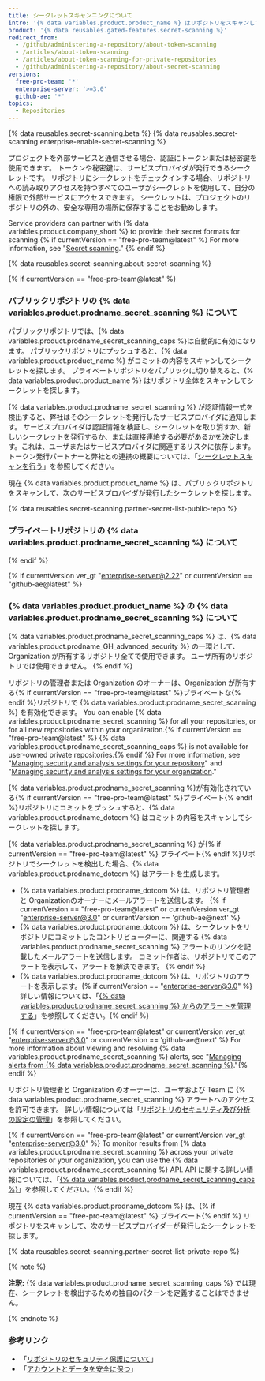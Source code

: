 ```yaml
---
title: シークレットスキャンニングについて
intro: '{% data variables.product.product_name %} はリポジトリをスキャンして既知のシークレットのタイプを探し、誤ってコミットされたシークレットの不正使用を防止します。'
product: '{% data reusables.gated-features.secret-scanning %}'
redirect_from:
  - /github/administering-a-repository/about-token-scanning
  - /articles/about-token-scanning
  - /articles/about-token-scanning-for-private-repositories
  - /github/administering-a-repository/about-secret-scanning
versions:
  free-pro-team: '*'
  enterprise-server: '>=3.0'
  github-ae: '*'
topics:
  - Repositories
---
```


{% data reusables.secret-scanning.beta %}
{% data reusables.secret-scanning.enterprise-enable-secret-scanning %}

プロジェクトを外部サービスと通信させる場合、認証にトークンまたは秘密鍵を使用できます。 トークンや秘密鍵は、サービスプロバイダが発行できるシークレットです。 リポジトリにシークレットをチェックインする場合、リポジトリへの読み取りアクセスを持つすべてのユーザがシークレットを使用して、自分の権限で外部サービスにアクセスできます。 シークレットは、プロジェクトのリポジトリの外の、安全な専用の場所に保存することをお勧めします。

Service providers can partner with {% data variables.product.company_short %} to provide their secret formats for scanning.{% if currentVersion == "free-pro-team@latest" %} For more information, see "[Secret scanning](/developers/overview/secret-scanning)."
{% endif %}

{% data reusables.secret-scanning.about-secret-scanning %}

{% if currentVersion == "free-pro-team@latest" %}
### パブリックリポジトリの {% data variables.product.prodname_secret_scanning %} について

パブリックリポジトリでは、{% data variables.product.prodname_secret_scanning_caps %}は自動的に有効になります。 パブリックリポジトリにプッシュすると、{% data variables.product.product_name %} がコミットの内容をスキャンしてシークレットを探します。 プライベートリポジトリをパブリックに切り替えると、{% data variables.product.product_name %} はリポジトリ全体をスキャンしてシークレットを探します。

{% data variables.product.prodname_secret_scanning %} が認証情報一式を検出すると、弊社はそのシークレットを発行したサービスプロバイダに通知します。 サービスプロバイダは認証情報を検証し、シークレットを取り消すか、新しいシークレットを発行するか、または直接連絡する必要があるかを決定します。これは、ユーザまたはサービスプロバイダに関連するリスクに依存します。 トークン発行パートナーと弊社との連携の概要については、「[シークレットスキャンを行う](/developers/overview/secret-scanning)」を参照してください。

現在 {% data variables.product.product_name %} は、パブリックリポジトリをスキャンして、次のサービスプロバイダが発行したシークレットを探します。

{% data reusables.secret-scanning.partner-secret-list-public-repo %}

### プライベートリポジトリの {% data variables.product.prodname_secret_scanning %} について
{% endif %}

{% if currentVersion ver_gt "enterprise-server@2.22" or currentVersion == "github-ae@latest" %}
### {% data variables.product.product_name %} の {% data variables.product.prodname_secret_scanning %} について

{% data variables.product.prodname_secret_scanning_caps %} は、{% data variables.product.prodname_GH_advanced_security %} の一環として、Organization が所有するリポジトリ全てで使用できます。 ユーザ所有のリポジトリでは使用できません。
{% endif %}

リポジトリの管理者または Organization のオーナーは、Organization が所有する{% if currentVersion == "free-pro-team@latest" %}プライベートな{% endif %}リポジトリで {% data variables.product.prodname_secret_scanning %} を有効化できます。 You can enable  {% data variables.product.prodname_secret_scanning %} for all your repositories, or for all new repositories within your organization.{% if currentVersion == "free-pro-team@latest" %} {% data variables.product.prodname_secret_scanning_caps %} is not available for user-owned private repositories.{% endif %} For more information, see "[Managing security and analysis settings for your repository](/github/administering-a-repository/managing-security-and-analysis-settings-for-your-repository)" and "[Managing security and analysis settings for your organization](/organizations/keeping-your-organization-secure/managing-security-and-analysis-settings-for-your-organization)."

{% data variables.product.prodname_secret_scanning %}が有効化されている{% if currentVersion == "free-pro-team@latest" %}プライベート{% endif %}リポジトリにコミットをプッシュすると、{% data variables.product.prodname_dotcom %} はコミットの内容をスキャンしてシークレットを探します。

{% data variables.product.prodname_secret_scanning %} が{% if currentVersion == "free-pro-team@latest" %} プライベート{% endif %}リポジトリでシークレットを検出した場合、{% data variables.product.prodname_dotcom %} はアラートを生成します。

- {% data variables.product.prodname_dotcom %} は、リポジトリ管理者と Organizationのオーナーにメールアラートを送信します。
{% if currentVersion == "free-pro-team@latest" or currentVersion ver_gt "enterprise-server@3.0" or currentVersion == 'github-ae@next' %}
- {% data variables.product.prodname_dotcom %} は、シークレットをリポジトリにコミットしたコントリビューターに、関連する {% data variables.product.prodname_secret_scanning %} アラートのリンクを記載したメールアラートを送信します。 コミット作者は、リポジトリでこのアラートを表示して、アラートを解決できます。
{% endif %}
- {% data variables.product.prodname_dotcom %} は、リポジトリのアラートを表示します。{% if currentVersion == "enterprise-server@3.0" %}詳しい情報については、「[{% data variables.product.prodname_secret_scanning %} からのアラートを管理する](/github/administering-a-repository/managing-alerts-from-secret-scanning)」を参照してください。{% endif %}

{% if currentVersion == "free-pro-team@latest" or currentVersion ver_gt "enterprise-server@3.0" or currentVersion == 'github-ae@next' %}
For more information about viewing and resolving {% data variables.product.prodname_secret_scanning %} alerts, see "[Managing alerts from {% data variables.product.prodname_secret_scanning %}](/github/administering-a-repository/managing-alerts-from-secret-scanning)."{% endif %}

リポジトリ管理者と Organization のオーナーは、ユーザおよび Team に {% data variables.product.prodname_secret_scanning %} アラートへのアクセスを許可できます。 詳しい情報については「[リポジトリのセキュリティ及び分析の設定の管理](/github/administering-a-repository/managing-security-and-analysis-settings-for-your-repository#granting-access-to-security-alerts)」を参照してください。

{% if currentVersion == "free-pro-team@latest" or currentVersion ver_gt "enterprise-server@3.0" %}
To monitor results from {% data variables.product.prodname_secret_scanning %} across your private repositories or your organization, you can use the {% data variables.product.prodname_secret_scanning %} API. API に関する詳しい情報については、「[{% data variables.product.prodname_secret_scanning_caps %}](/rest/reference/secret-scanning)」を参照してください。{% endif %}

現在 {% data variables.product.prodname_dotcom %} は、{% if currentVersion == "free-pro-team@latest" %} プライベート{% endif %} リポジトリをスキャンして、次のサービスプロバイダーが発行したシークレットを探します。

{% data reusables.secret-scanning.partner-secret-list-private-repo %}

{% note %}

**注釈:** {% data variables.product.prodname_secret_scanning_caps %} では現在、シークレットを検出するための独自のパターンを定義することはできません。

{% endnote %}

### 参考リンク

- 「[リポジトリのセキュリティ保護について](/github/administering-a-repository/about-securing-your-repository)」
- 「[アカウントとデータを安全に保つ](/github/authenticating-to-github/keeping-your-account-and-data-secure)」
